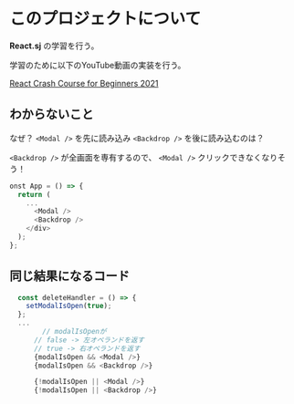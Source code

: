 # このプロジェクトについて

**React.sj** の学習を行う。

学習のために以下のYouTube動画の実装を行う。

[React Crash Course for Beginners 2021](https://www.youtube.com/watch?v=Dorf8i6lCuk)

## わからないこと

なぜ？ `<Modal />` を先に読み込み `<Backdrop />` を後に読み込むのは？

`<Backdrop />` が全画面を専有するので、  `<Modal />` クリックできなくなりそう！

```javascript
onst App = () => {
  return (
    ...
      <Modal />
      <Backdrop />
    </div>
  );
};
```

## 同じ結果になるコード

```javascript
  const deleteHandler = () => {
    setModalIsOpen(true);
  };
  ...
        // modalIsOpenが
      // false -> 左オペランドを返す
      // true -> 右オペランドを返す
      {modalIsOpen && <Modal />}
      {modalIsOpen && <Backdrop />}

      {!modalIsOpen || <Modal />}
      {!modalIsOpen || <Backdrop />}
```
